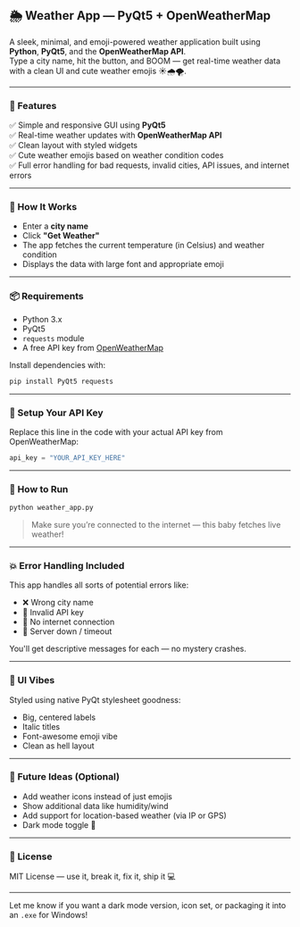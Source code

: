 
## 🌦️ Weather App — PyQt5 + OpenWeatherMap

A sleek, minimal, and emoji-powered weather application built using **Python**, **PyQt5**, and the **OpenWeatherMap API**.  
Type a city name, hit the button, and BOOM — get real-time weather data with a clean UI and cute weather emojis ☀️🌧️🌪️.

---

### 🚀 Features

✅ Simple and responsive GUI using **PyQt5**  
✅ Real-time weather updates with **OpenWeatherMap API**  
✅ Clean layout with styled widgets  
✅ Cute weather emojis based on weather condition codes  
✅ Full error handling for bad requests, invalid cities, API issues, and internet errors

---

### 🔧 How It Works

- Enter a **city name**
- Click **"Get Weather"**
- The app fetches the current temperature (in Celsius) and weather condition
- Displays the data with large font and appropriate emoji

---

### 📦 Requirements

- Python 3.x  
- PyQt5  
- `requests` module  
- A free API key from [OpenWeatherMap](https://openweathermap.org/)

Install dependencies with:

```bash
pip install PyQt5 requests
```

---

### 🔑 Setup Your API Key

Replace this line in the code with your actual API key from OpenWeatherMap:

```python
api_key = "YOUR_API_KEY_HERE"
```

---

### 📁 How to Run

```bash
python weather_app.py
```

> Make sure you’re connected to the internet — this baby fetches live weather!

---

### 💥 Error Handling Included

This app handles all sorts of potential errors like:

- ❌ Wrong city name
- 🔐 Invalid API key
- 🔌 No internet connection
- 🧱 Server down / timeout

You'll get descriptive messages for each — no mystery crashes.

---

### 🌈 UI Vibes

Styled using native PyQt stylesheet goodness:

- Big, centered labels  
- Italic titles  
- Font-awesome emoji vibe  
- Clean as hell layout

---

### 🧠 Future Ideas (Optional)

- Add weather icons instead of just emojis  
- Show additional data like humidity/wind  
- Add support for location-based weather (via IP or GPS)  
- Dark mode toggle 🌙

---



### 📜 License

MIT License — use it, break it, fix it, ship it 💻

---

Let me know if you want a dark mode version, icon set, or packaging it into an `.exe` for Windows!

